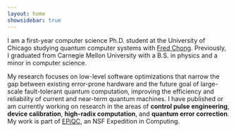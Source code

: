 ```yaml
---
layout: home
showsidebar: true
---
```


I am a first-year computer science Ph.D. student at the University of Chicago studying quantum computer systems with <a href="https://people.cs.uchicago.edu/~ftchong/" target="_blank" rel="noopener noreferrer">Fred Chong</a>. Previously, I graduated from Carnegie Mellon University with a B.S. in physics and a minor in computer science. 

My research focuses on low-level software optimizations that narrow the gap between existing error-prone hardware and the future goal of large-scale fault-tolerant quantum computation, improving the efficiency and reliability of current and near-term quantum machines. I have published or am currently working on research in the areas of <span style="color:var(--text); font-weight: bold">control pulse engineering</span>, <span style="color:var(--text); font-weight: bold">device calibration</span>, <span style="color:var(--text); font-weight: bold">high-radix computation</span>, and <span style="color:var(--text); font-weight: bold">quantum error correction</span>. My work is part of <a href="https://www.epiqc.cs.uchicago.edu/" target="_blank" rel="noopener noreferrer">EPiQC</a>, an NSF Expedition in Computing.